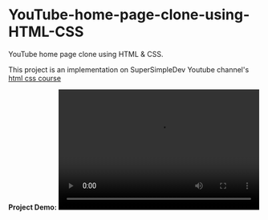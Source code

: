 # YouTube-home-page-clone-using-HTML-CSS
YouTube home page clone using HTML &amp; CSS.

<p>This project is an implementation on SuperSimpleDev Youtube channel's <a href="https://youtu.be/G3e-cpL7ofc">html css course</a></p>

<strong>Project Demo: </strong>
<video src='https://user-images.githubusercontent.com/118308039/224549390-f6517cda-26cd-4243-a13d-015bd1abad47.mp4' width="400" height="240"/>

